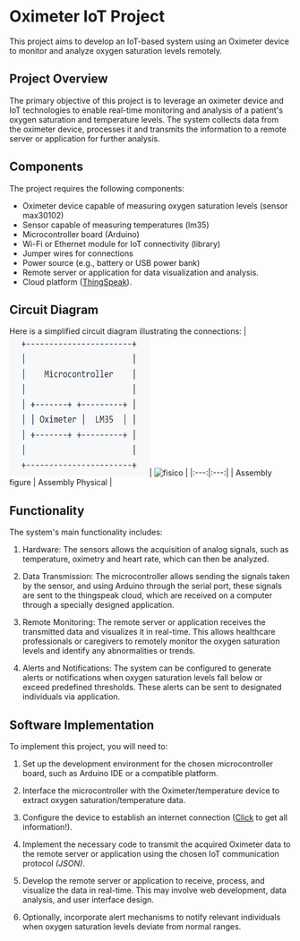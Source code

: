 # Oximeter IoT Project

This project aims to develop an IoT-based system using an Oximeter device to monitor and analyze oxygen saturation levels remotely.

## Project Overview

The primary objective of this project is to leverage an oximeter device and IoT technologies to enable real-time monitoring and analysis of a patient's oxygen saturation and temperature levels. The system collects data from the oximeter device, processes it and transmits the information to a remote server or application for further analysis.

## Components

The project requires the following components:

- Oximeter device capable of measuring oxygen saturation levels (sensor max30102)
- Sensor capable of measuring temperatures (lm35)
- Microcontroller board (Arduino)
- Wi-Fi or Ethernet module for IoT connectivity (library)
- Jumper wires for connections
- Power source (e.g., battery or USB power bank)
- Remote server or application for data visualization and analysis. 
- Cloud platform ([ThingSpeak](https://thingspeak.com)).

## Circuit Diagram

Here is a simplified circuit diagram illustrating the connections:
| <img src="/App_Doctor/Imagenes/cuadro.png" alt="cuadro" width="250" height="250" >| ![fisico](/App_Doctor/Images/image.png "fisico") |
|:---:|:---:|
| Assembly figure | Assembly Physical |

## Functionality

The system's main functionality includes:

1. Hardware: The sensors allows the acquisition of analog signals, such as temperature, oximetry and heart rate, which can then be analyzed.

2. Data Transmission: The microcontroller allows sending the signals taken by the sensor, and using Arduino through the serial port, these signals are sent to the thingspeak cloud, which are received on a computer through a specially designed application. 

3. Remote Monitoring: The remote server or application receives the transmitted data and visualizes it in real-time. This allows healthcare professionals or caregivers to remotely monitor the oxygen saturation levels and identify any abnormalities or trends.

4. Alerts and Notifications: The system can be configured to generate alerts or notifications when oxygen saturation levels fall below or exceed predefined thresholds. These alerts can be sent to designated individuals via application.


## Software Implementation

To implement this project, you will need to:

1. Set up the development environment for the chosen microcontroller board, such as Arduino IDE or a compatible platform.

2. Interface the microcontroller with the Oximeter/temperature device to extract oxygen saturation/temperature data.

3. Configure the device to establish an internet connection ([Click](https://github.com/caprivm/virtualization/wiki) to get all information!).

4. Implement the necessary code to transmit the acquired Oximeter data to the remote server or application using the chosen IoT communication protocol *(JSON)*.

5. Develop the remote server or application to receive, process, and visualize the data in real-time. This may involve web development, data analysis, and user interface design.

6. Optionally, incorporate alert mechanisms to notify relevant individuals when oxygen saturation levels deviate from normal ranges. 

